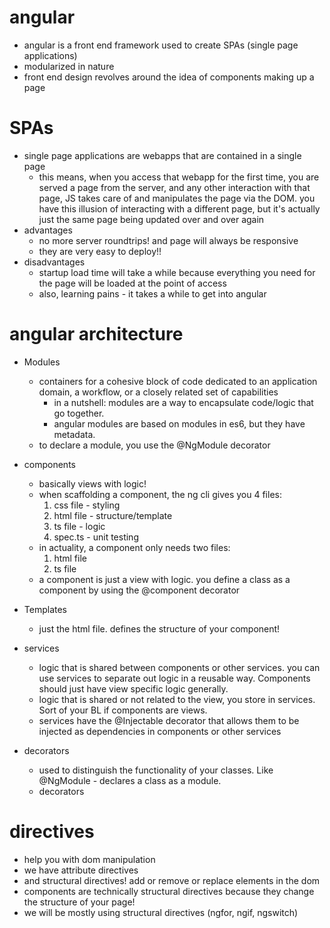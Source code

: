 # angular
- angular is a front end framework used to create SPAs (single page applications)
- modularized in nature
- front end design revolves around the idea of components making up a page

# SPAs
- single page applications are webapps that are contained in a single page
    - this means, when you access that webapp for the first time, you are served a page from the server, and any other interaction with that page, JS takes care of and manipulates the page via the DOM. you have this illusion of interacting with a different page, but it's actually just the same page being updated over and over again
- advantages
    - no more server roundtrips! and page will always be responsive
    - they are very easy to deploy!!
- disadvantages
    - startup load time will take a while because everything you need for the page will be loaded at the point of access
    - also, learning pains - it takes a while to get into angular

# angular architecture
- Modules
    - containers for a cohesive block of code dedicated to an application domain, a workflow, or a closely related set of capabilities
        - in a nutshell: modules are a way to encapsulate code/logic that go together.
        - angular modules are based on modules in es6, but they have metadata.
    - to declare a module, you use the @NgModule decorator
- components
    - basically views with logic!
    - when scaffolding a component, the ng cli gives you 4 files:
        1. css file - styling
        1. html file - structure/template
        1. ts file - logic
        1. spec.ts - unit testing
    - in actuality, a component only needs two files:
        1. html file
        1. ts file
    - a component is just a view with logic. you define a class as a component by using the @component decorator

- Templates
    - just the html file. defines the structure of your component!

- services
    - logic that is shared between components or other services. you can use services to separate out logic in a reusable way. Components should just have view specific logic generally.
    - logic that is shared or not related to the view, you store in services. Sort of your BL if components are views.
    - services have the @Injectable decorator that allows them to be injected as dependencies in components or other services

- decorators
    - used to distinguish the functionality of your classes. Like @NgModule - declares a class as a module.
    - decorators

# directives
- help you with dom manipulation
- we have attribute directives
- and structural directives! add or remove or replace elements in the dom
- components are technically structural directives because they change the structure of your page!
- we will be mostly using structural directives (ngfor, ngif, ngswitch)